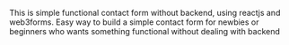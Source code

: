 This is simple functional contact form without backend, using reactjs and web3forms. Easy way to build a simple contact form for newbies or beginners who wants something functional without dealing with backend
